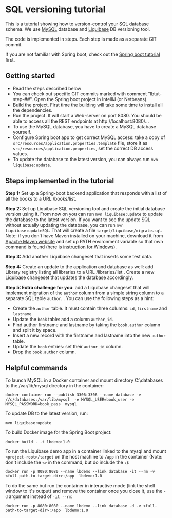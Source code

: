 # SQL versioning tutorial
This is a tutorial showing how to version-control your SQL database schema. 
We use [MySQL](https://www.mysql.com/) database and [Liquibase](http://www.liquibase.org) DB versioning tool.

The code is implemented in steps. Each step is made as a separate GIT commit.

If you are not familiar with Spring boot, check out the [Spring boot tutorial](https://github.com/NTNU-SysDev/sysdev-templates/tree/master/Back-End/Spring-Boot-StepByStep) first. 

## Getting started
* Read the steps described below
* You can check out specific GIT commits marked with comment "lbtut-step-##". 
Open the Spring boot project in IntelliJ (or Netbeans).
* Build the project. First time the building will take some time to install all the dependencies.
* Run the project. It will start a Web-server on port 8080. You should be able to access all the REST endpoints 
at http://localhost:8080/...
* To use the MySQL database, you have to create a MySQL database yourself. 
* Configure Spring boot app to get correct MySQL access: take a copy 
of `src/resources/application.properties.template` file, store it 
as `src/resources/application.properties`, set the correct DB access values.
* To update the database to the latest version, you can always run `mvn liquibase:update`. 


## Steps implemented in the tutorial

**Step 1:** Set up a Spring-boot backend application that responds with a list of all the books 
to a URL /books/list.

**Step 2:** Set up Liquibase SQL versioning tool and create the initial database version using it. 
From now on you can run `mvn liquibase:update` to update the database to the latest version. 
If you want to see the update SQL without actually updating the database, you can run `mvn liquibase:updateSQL`. 
That will create a file `target/liquibase/migrate.sql`. Note: if you don't have Maven installed on 
your machine, download it from [Apache Maven website](http://maven.apache.org/download.cgi) 
and set up PATH environment variable so that mvn command is found (here is [instruction for Windows](https://www.computerhope.com/issues/ch000549.htm)).  

**Step 3:** Add another Liquibase changeset that inserts some test data. 

**Step 4:** Create an update to the application and database as well: add Library registry listing 
all libraries to a URL /libraries/list . Create a new Liquibase changeset that updates the database
accordingly.

**Step 5: Extra challenge for you**: add a Liquibase changeset that will implement migration of 
the `author` column from a simple string column to a separate SQL table `author`. . You can use the following steps as a hint: 
* Create the `author` table. It must contain three columns: `id`, `firstname` and `lastname`.
* Update the `book` table: add a column `author_id`.
* Find author firstname and lastname by taking the `book.author` column and split it by space.
* Insert a new record with the firstname and lastname into the new `author` table.
* Update the `book` entries: set their `author_id` column.
* Drop the `book.author` column. 

## Helpful commands
To launch MySQL in a Docker container and mount directory C:\databases to the /var/lib/mysql directory in the container:

    docker container run --publish 3306:3306 --name database -v //c/databases:/var/lib/mysql  -e MYSQL_USER=book_user -e MYSQL_PASSWORD=book_pass  mysql

To update DB to the latest version, run:
    
    mvn liquibase:update

To build Docker image for the Spring Boot project:
    
    docker build . -t lbdemo:1.0    
	
To run the Liquibase demo app in a container linked to the mysql and mount `<project-root>/target` on the host machine to `/app` in the container (Note: don't include the `<>` in the command, but do include the `:`):
	
	docker run -p 8080:8080 --name lbdemo --link database -it --rm -v <full-path-to-target-dir>:/app  lbdemo:1.0

To do the same but run the container in interactive mode (link the shell window to it's output) and remove the container once you close it, use the `-d` argument instead of `-it --rm`:

	docker run -p 8080:8080 --name lbdemo --link database -d -v <full-path-to-target-dir>:/app  lbdemo:1.0

